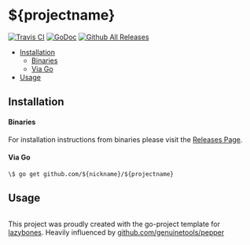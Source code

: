# ${projectname}
[![Travis CI](https://img.shields.io/travis/${nickname}/${projectname}.svg?style=for-the-badge)](https://travis-ci.org/${nickname}/${projectname})
[![GoDoc](https://img.shields.io/badge/godoc-reference-5272B4.svg?style=for-the-badge)](https://godoc.org/github.com/${nickname}/${projectname})
[![Github All Releases](https://img.shields.io/github/downloads/${nickname}/${projectname}/total.svg?style=for-the-badge)](https://github.com/${nickname}/${projectname}/releases)

* [Installation](README.md#installation)
	* [Binaries](README.md#binaries)
	* [Via Go](README.md#via-go)
* [Usage](README.md#usage)

## Installation

#### Binaries

For installation instructions from binaries please visit the [Releases Page](https://github.com/${nickname}/${projectname}/releases).

#### Via Go
```console
\$ go get github.com/${nickname}/${projectname}
```

## Usage
```console
```

This project was proudly created with the go-project template for [lazybones](https://github.com/pledbrook/lazybones). Heavily influenced by [github.com/genuinetools/pepper](https://github.com/genuinetools/pepper)
